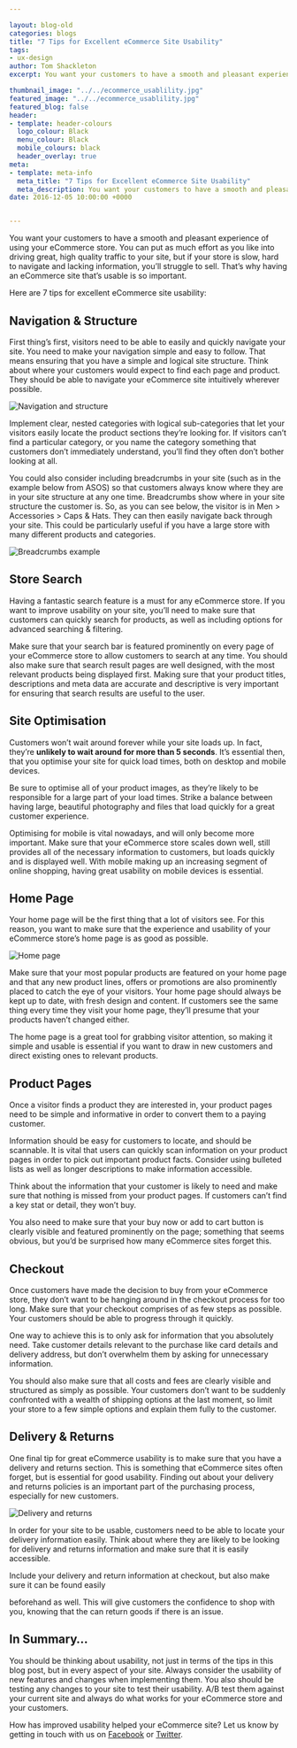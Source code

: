 ```yaml
--- 

layout: blog-old
categories: blogs
title: "7 Tips for Excellent eCommerce Site Usability"
tags:
- ux-design
author: Tom Shackleton
excerpt: You want your customers to have a smooth and pleasant experience of using your eCommerce store. You can put as much effort as you like into driving great, high quality traffic to your site, but if your store is slow, hard to navigate and lacking information, you’ll struggle to sell. That’s why having an eCommerce site that’s usable is so important.

thumbnail_image: "../../ecommerce_usablility.jpg"
featured_image: "../../ecommerce_usablility.jpg"
featured_blog: false
header:
- template: header-colours
  logo_colour: Black
  menu_colour: Black
  mobile_colours: black
  header_overlay: true
meta:
- template: meta-info
  meta_title: "7 Tips for Excellent eCommerce Site Usability"
  meta_description: You want your customers to have a smooth and pleasant experience of using your eCommerce store. You can put as much effort as you like into driving great, high quality traffic to your site, but if your store is slow, hard to navigate and lacking information, you’ll struggle to sell. That’s why having an eCommerce site that’s usable is so important.
date: 2016-12-05 10:00:00 +0000


--- 
```

You want your customers to have a smooth and pleasant experience of using your eCommerce store. You can put as much effort as you like into driving great, high quality traffic to your site, but if your store is slow, hard to navigate and lacking information, you’ll struggle to sell. That’s why having an eCommerce site that’s usable is so important.

Here are 7 tips for excellent eCommerce site usability:

  

Navigation & Structure
----------------------

First thing’s first, visitors need to be able to easily and quickly navigate your site. You need to make your navigation simple and easy to follow. That means ensuring that you have a simple and logical site structure. Think about where your customers would expect to find each page and product. They should be able to navigate your eCommerce site intuitively wherever possible.

![Navigation and structure](../../Navigation_and_structure.jpg)

Implement clear, nested categories with logical sub-categories that let your visitors easily locate the product sections they’re looking for. If visitors can’t find a particular category, or you name the category something that customers don’t immediately understand, you’ll find they often don’t bother looking at all.

You could also consider including breadcrumbs in your site (such as in the example below from ASOS) so that customers always know where they are in your site structure at any one time. Breadcrumbs show where in your site structure the customer is. So, as you can see below, the visitor is in Men > Accessories > Caps & Hats. They can then easily navigate back through your site. This could be particularly useful if you have a large store with many different products and categories.

![Breadcrumbs example](../../Breadcrumbs_example.png)  

  

Store Search
------------

Having a fantastic search feature is a must for any eCommerce store. If you want to improve usability on your site, you’ll need to make sure that customers can quickly search for products, as well as including options for advanced searching & filtering.

Make sure that your search bar is featured prominently on every page of your eCommerce store to allow customers to search at any time. You should also make sure that search result pages are well designed, with the most relevant products being displayed first. Making sure that your product titles, descriptions and meta data are accurate and descriptive is very important for ensuring that search results are useful to the user.

  

Site Optimisation
-----------------

Customers won’t wait around forever while your site loads up. In fact, they’re **unlikely to wait around for more than 5 seconds**. It’s essential then, that you optimise your site for quick load times, both on desktop and mobile devices.

Be sure to optimise all of your product images, as they’re likely to be responsible for a large part of your load times. Strike a balance between having large, beautiful photography and files that load quickly for a great customer experience.

Optimising for mobile is vital nowadays, and will only become more important. Make sure that your eCommerce store scales down well, still provides all of the necessary information to customers, but loads quickly and is displayed well. With mobile making up an increasing segment of online shopping, having great usability on mobile devices is essential.

  

Home Page
---------

Your home page will be the first thing that a lot of visitors see. For this reason, you want to make sure that the experience and usability of your eCommerce store’s home page is as good as possible.

![Home page](../../Home_page.jpg)

Make sure that your most popular products are featured on your home page and that any new product lines, offers or promotions are also prominently placed to catch the eye of your visitors. Your home page should always be kept up to date, with fresh design and content. If customers see the same thing every time they visit your home page, they’ll presume that your products haven’t changed either.

The home page is a great tool for grabbing visitor attention, so making it simple and usable is essential if you want to draw in new customers and direct existing ones to relevant products.

  

Product Pages
-------------

Once a visitor finds a product they are interested in, your product pages need to be simple and informative in order to convert them to a paying customer.

Information should be easy for customers to locate, and should be scannable. It is vital that users can quickly scan information on your product pages in order to pick out important product facts. Consider using bulleted lists as well as longer descriptions to make information accessible.

Think about the information that your customer is likely to need and make sure that nothing is missed from your product pages. If customers can’t find a key stat or detail, they won’t buy.

You also need to make sure that your buy now or add to cart button is clearly visible and featured prominently on the page; something that seems obvious, but you’d be surprised how many eCommerce sites forget this.

  

Checkout
--------

Once customers have made the decision to buy from your eCommerce store, they don’t want to be hanging around in the checkout process for too long. Make sure that your checkout comprises of as few steps as possible. Your customers should be able to progress through it quickly.

One way to achieve this is to only ask for information that you absolutely need. Take customer details relevant to the purchase like card details and delivery address, but don’t overwhelm them by asking for unnecessary information.

You should also make sure that all costs and fees are clearly visible and structured as simply as possible. Your customers don’t want to be suddenly confronted with a wealth of shipping options at the last moment, so limit your store to a few simple options and explain them fully to the customer.

  

Delivery & Returns
------------------

One final tip for great eCommerce usability is to make sure that you have a delivery and returns section. This is something that eCommerce sites often forget, but is essential for good usability. Finding out about your delivery and returns policies is an important part of the purchasing process, especially for new customers.

![Delivery and returns](../../Delivery_and_returns.jpg)

In order for your site to be usable, customers need to be able to locate your delivery information easily. Think about where they are likely to be looking for delivery and returns information and make sure that it is easily accessible.

Include your delivery and return information at checkout, but also make sure it can be found easily

beforehand as well. This will give customers the confidence to shop with you, knowing that the can return goods if there is an issue.

  

In Summary…
-----------

You should be thinking about usability, not just in terms of the tips in this blog post, but in every aspect of your site. Always consider the usability of new features and changes when implementing them. You also should be testing any changes to your site to test their usability. A/B test them against your current site and always do what works for your eCommerce store and your customers.

How has improved usability helped your eCommerce site? Let us know by getting in touch with us on [Facebook](https://www.facebook.com/statementagency) or [Twitter](https://www.twitter.com/@Statement).